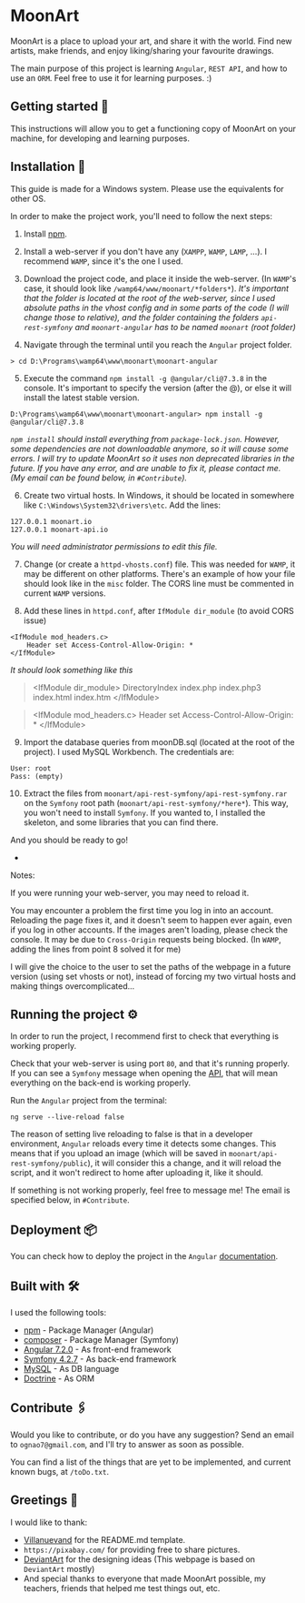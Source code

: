 # MoonArt

MoonArt is a place to upload your art, and share it with the world. Find new artists, make friends, and enjoy liking/sharing your favourite drawings.

The main purpose of this project is learning `Angular`, `REST API`, and how to use an `ORM`. Feel free to use it for learning purposes. :)


## Getting started 🚀

This instructions will allow you to get a functioning copy of MoonArt on your machine, for developing and learning purposes. 


## Installation 🔧

This guide is made for a Windows system. Please use the equivalents for other OS.

In order to make the project work, you'll need to follow the next steps:

1) Install [npm](https://www.npmjs.com/).


2) Install a web-server if you don't have any (`XAMPP`, `WAMP`, `LAMP`, ...). I recommend `WAMP`, since it's the one I used.


3) Download the project code, and place it inside the web-server. (In `WAMP`'s case, it should look like `/wamp64/www/moonart/*folders*`).
_It's important that the folder is located at the root of the web-server, since I used absolute paths in the vhost config and in some parts of the code (I will change those to relative), and the folder containing the folders `api-rest-symfony` and `moonart-angular` has to be named `moonart` (root folder)_


4) Navigate through the terminal until you reach the `Angular` project folder.

```
> cd D:\Programs\wamp64\www\moonart\moonart-angular
```


5) Execute the command `npm install -g @angular/cli@7.3.8` in the console. It's important to specify the version (after the @), or else it will install the latest stable version.

```
D:\Programs\wamp64\www\moonart\moonart-angular> npm install -g @angular/cli@7.3.8
```

_`npm install` should install everything from `package-lock.json`. However, some dependencies are not downloadable anymore, so it will cause some errors. I will try to update MoonArt so it uses non deprecated libraries in the future. If you have any error, and are unable to fix it, please contact me. (My email can be found below, in `#Contribute`)._


6) Create two virtual hosts. In Windows, it should be located in somewhere like `C:\Windows\System32\drivers\etc`. Add the lines:

```
127.0.0.1 moonart.io
127.0.0.1 moonart-api.io
```

_You will need administrator permissions to edit this file._

7) Change (or create a `httpd-vhosts.conf`) file. This was needed for `WAMP`, it may be different on other platforms. There's an example of how your file should look like in the `misc` folder. The CORS line must be commented in current `WAMP` versions.


8) Add these lines in `httpd.conf`, after `IfModule dir_module` (to avoid CORS issue)

```
<IfModule mod_headers.c>
    Header set Access-Control-Allow-Origin: *
</IfModule>
```

_It should look something like this_

> \<IfModule dir_module>
>    DirectoryIndex index.php index.php3 index.html index.htm
>\</IfModule\>

>\<IfModule mod_headers.c\>
>    Header set Access-Control-Allow-Origin: *
>\</IfModule\>


9) Import the database queries from moonDB.sql (located at the root of the project). I used MySQL Workbench. The credentials are:

```
User: root
Pass: (empty)
```


10) Extract the files from `moonart/api-rest-symfony/api-rest-symfony.rar` on the `Symfony` root path (`moonart/api-rest-symfony/*here*`). This way, you won't need to install `Symfony`. If you wanted to, I installed the skeleton, and some libraries that you can find there.

And you should be ready to go!

-

Notes:

If you were running your web-server, you may need to reload it. 

You may encounter a problem the first time you log in into an account. Reloading the page fixes it, and it doesn't seem to happen ever again, even if you log in other accounts. If the images aren't loading, please check the console. It may be due to `Cross-Origin` requests being blocked. (In `WAMP`, adding the lines from point 8 solved it for me)

I will give the choice to the user to set the paths of the webpage in a future version (using set vhosts or not), instead of forcing my two virtual hosts and making things overcomplicated...


## Running the project ⚙️

In order to run the project, I recommend first to check that everything is working properly.

Check that your web-server is using port `80`, and that it's running properly. If you can see a `Symfony` message when opening the [API](http://moonart-api.io/), that will mean everything on the back-end is working properly.

Run the `Angular` project from the terminal:

```
ng serve --live-reload false
```

The reason of setting live reloading to false is that in a developer environment, `Angular` reloads every time it detects some changes. This means that if you upload an image (which will be saved in `moonart/api-rest-symfony/public`), it will consider this a change, and it will reload the script, and it won't redirect to home after uploading it, like it should.

If something is not working properly, feel free to message me! The email is specified below, in `#Contribute`.


## Deployment 📦

You can check how to deploy the project in the `Angular` [documentation](https://angular.io/guide/deployment).


## Built with 🛠️

I used the following tools:

* [npm](https://www.npmjs.com/) - Package Manager (Angular)
* [composer](https://getcomposer.org/) - Package Manager  (Symfony)
* [Angular 7.2.0](https://angular.io/docs) - As front-end framework
* [Symfony 4.2.7](https://symfony.com/doc/current/index.html) - As back-end framework
* [MySQL](https://dev.mysql.com/doc/) - As DB language
* [Doctrine](https://www.doctrine-project.org/projects/doctrine-orm/en/2.8/index.html) - As ORM


## Contribute 🖇️

Would you like to contribute, or do you have any suggestion? Send an email to `ognao7@gmail.com`, and I'll try to answer as soon as possible.

You can find a list of the things that are yet to be implemented, and current known bugs, at `/toDo.txt`.


## Greetings 🎁

I would like to thank:

* [Villanuevand](https://github.com/Villanuevand) for the README.md template.
* `https://pixabay.com/` for providing free to share pictures.
* [DeviantArt](https://www.deviantart.com/) for the designing ideas (This webpage is based on `DeviantArt` mostly)
* And special thanks to everyone that made MoonArt possible, my teachers, friends that helped me test things out, etc.